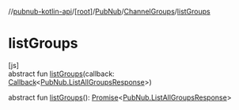 //[pubnub-kotlin-api](../../../../index.md)/[[root]](../../index.md)/[PubNub](../index.md)/[ChannelGroups](index.md)/[listGroups](list-groups.md)

# listGroups

[js]\
abstract fun [listGroups](list-groups.md)(callback: [Callback](../../-callback/index.md)&lt;[PubNub.ListAllGroupsResponse](../-list-all-groups-response/index.md)&gt;)

abstract fun [listGroups](list-groups.md)(): [Promise](https://kotlinlang.org/api/latest/jvm/stdlib/kotlin.js/-promise/index.html)&lt;[PubNub.ListAllGroupsResponse](../-list-all-groups-response/index.md)&gt;
